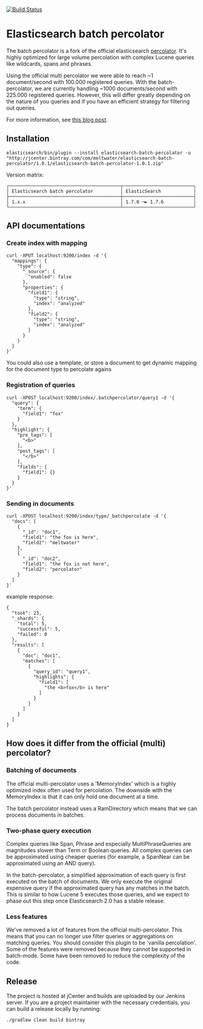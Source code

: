 [![Build Status](https://travis-ci.org/meltwater/elasticsearch-batch-percolator.svg?branch=master)](https://travis-ci.org/meltwater/elasticsearch-batch-percolator)

Elasticsearch batch percolator
============================

The batch percolator is a fork of the official elasticsearch [percolator](https://www.elastic.co/guide/en/elasticsearch/client/java-api/current/percolate.html). 
It's highly optimized for large volume percolation with complex Lucene queries like wildcards, spans and phrases.

Using the official multi percolator we were able to reach ~1 document/second with 100.000 registered queries. With the batch-percolator, we are currently
handling ~1000 documents/second with 225.000 registered queries. However, this will differ greatly depending on the 
nature of you queries and if you have an efficient strategy for filtering out queries.

For more information, see [this blog post](http://underthehood.meltwater.com/blog/2015/09/29/supercharging-the-elasticsearch-percolator/).

## Installation

    elasticsearch/bin/plugin --install elasticsearch-batch-percolator -u "http://jcenter.bintray.com/com/meltwater/elasticsearch-batch-percolator/1.0.1/elasticsearch-batch-percolator-1.0.1.zip"

Version matrix:

    ┌─────────────────────────────────────────┬──────────────────────────┐
    │ Elasticsearch batch percolator          │ ElasticSearch            │
    ├─────────────────────────────────────────┼──────────────────────────┤
    │ 1.x.x                                   │ 1.7.0 ─► 1.7.6           │
    └─────────────────────────────────────────┴──────────────────────────┘


## API documentations

### Create index with mapping

    curl -XPUT localhost:9200/index -d '{
      "mappings": {
        "type": {
          "_source": {
            "enabled": false
          },
          "properties": {
            "field1": {
              "type": "string",
              "index": "analyzed"
            },
            "field2": {
              "type": "string",
              "index": "analyzed"
            }
          }
        }
      }
    }'

You could also use a template, or store a document to get dynamic mapping for the document type to percolate agains

### Registration of queries
    curl -XPOST localhost:9200/index/.batchpercolator/query1 -d '{
      "query": {
        "term": {
          "field1": "fox"
        }
      },
      "highlight": {
        "pre_tags": [
          "<b>"
        ],
        "post_tags": [
          "</b>"
        ],
        "fields": {
          "field1": {}
        }
      }
    }'


### Sending in documents

    curl -XPOST localhost:9200/index/type/_batchpercolate -d '{
      "docs": [
        {
          "_id": "doc1",
          "field1": "the fox is here",
          "field2": "meltwater"
        },
        {
          "_id": "doc2",
          "field1": "the fox is not here",
          "field2": "percolator"
        }
      ]
    }'
   
example response:

    {
      "took": 23,
      "_shards": {
        "total": 5,
        "successful": 5,
        "failed": 0
      },
      "results": [
        {
          "doc": "doc1",
          "matches": [
            {
              "query_id": "query1",
              "highlights": {
                "field1": [
                  "the <b>fox</b> is here"
                ]
              }
            }
          ]
        }
      ]
    }
    

## How does it differ from the official (multi) percolator?
### Batching of documents
The official multi-percolator uses a 'MemoryIndex' which is a highly optimized index often used for percolation. The downside with the MemoryIndex is that it can
only hold one document at a time. 
 
The batch percolator instead uses a RamDirectory which means that we can process documents in batches.

### Two-phase query execution
Complex queries like Span, Phrase and especially MultiPhraseQueries are magnitudes slower than Term or Boolean queries. All complex queries can be
approximated using cheaper queries (for example, a SpanNear can be approximated using an AND query).

In the batch-percolator, a simplified approximation of each query is first executed on the batch of documents. We only execute the original expensive
query if the approximated query has any matches in the batch. This is similar to how Lucene 5 executes those queries,
and we expect to phase out this step once Elasticsearch 2.0 has a stable release.

### Less features
We've removed a lot of features from the official multi-percolator. This means that you can no longer use filter queries or
aggregations on matching queries. You should consider this plugin to be 'vanilla percolation'.  Some of the features 
were removed because they cannot be supported in batch-mode. Some have been removed to reduce the complexity of 
the code.

## Release
The project is hosted at jCenter and builds are uploaded by our Jenkins server. If you are a project maintainer with the necessary credentials, you can build a release locally by running:

    ./gradlew clean build bintray











